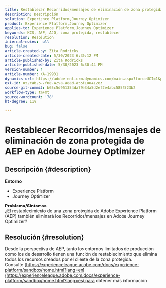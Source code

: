```yaml
---
title: Restablecer Recorridos/mensajes de eliminación de zona protegida de AEP en Adobe Journey Optimizer
description: Descripción
solution: Experience Platform,Journey Optimizer
product: Experience Platform,Journey Optimizer
applies-to: Experience Platform,Journey Optimizer
keywords: KCS, AEP, AJO, zona protegida, restablecer
resolution: Resolution
internal-notes: null
bug: false
article-created-by: Zita Rodricks
article-created-date: 5/30/2023 6:30:12 PM
article-published-by: Zita Rodricks
article-published-date: 5/30/2023 6:30:44 PM
version-number: 4
article-number: KA-19931
dynamics-url: https://adobe-ent.crm.dynamics.com/main.aspx?forceUCI=1&pagetype=entityrecord&etn=knowledgearticle&id=297e2603-18ff-ed11-8f6e-6045bd006b25
exl-id: 052cab25-7f6e-429a-aead-a55f100412e3
source-git-commit: b65c5d951354da79e34a5d2ef2e4abc5859523b2
workflow-type: tm+mt
source-wordcount: '78'
ht-degree: 11%

---
```


# Restablecer Recorridos/mensajes de eliminación de zona protegida de AEP en Adobe Journey Optimizer

## Descripción {#description}

<b>Entorno</b>
- Experience Platform
- Journey Optimizer

<b>Problema/Síntomas</b><br>¿El restablecimiento de una zona protegida de Adobe Experience Platform (AEP) también eliminará los Recorridos/mensajes en Adobe Journey Optimizer?

## Resolución {#resolution}

Desde la perspectiva de AEP, tanto los entornos limitados de producción como los de desarrollo tienen una función de restablecimiento que elimina todos los recursos creados por el cliente de la zona protegida.<br>
Consulte [https://experienceleague.adobe.com/docs/experience-platform/sandbox/home.html?lang=en](https://experienceleague.adobe.com/docs/experience-platform/sandbox/home.html?lang=es) para obtener más información
